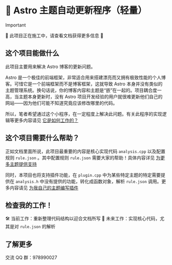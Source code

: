 # 🚀 Astro 主题自动更新程序（轻量）

> [!IMPORTANT]
> 🚧 此项目正在施工中，请查看文档获得更多信息 🚧

## 这个项目能做什么

此项目主要用来解决 Astro 博客的更新问题。

Astro 是一个极佳的前端框架，非常适合用来搭建漂亮而又拥有极致性能的个人博客。可惜它是一个前端框架而不是博客框架，这就导致 Astro 本身并没有类似的主题管理系统。换句话说，你的博客内容和主题是“嵌”在一起的。项目耦合度一高，当主题本身更新时，没有 Astro 项目开发经验的用户就很难更新他们自己的网站——因为他们可能不知道究竟应该修改哪里的代码。

所以，笔者希望通过这个小程序，在一定程度上解决此问题。有关此程序的实现逻辑等更多内容请见 [它是如何工作的？](docs\zh-CN\它是如何工作的.md)

## 这个项目需要什么帮助？

正如文档里面所说，此项目最重要的内容是核心实现代码 `analysis.cpp` 以及配置规则 `rule.json` 。其中配置规则 `rule.json` 需要大家的帮助！具体内容详见 [为更多主题提供支持](docs\zh-CN\为更多主题提供支持.md)

同时，本项目也将支持插件功能，在 `plugin.cpp` 中为某些特定主题的特定需要提供在 `analysis.h` 中没有提供的功能，转化成函数对象，解析 `rule.json` 调用。更多内容请见 [为我自己的主题编写插件](docs\zh-CN\为我自己的主题编写插件.md)

## 检查我的工作！

🛠️ 当前工作：重新整理代码结构以迎合文档所写
🚧 未来工作：实现核心代码，尤其是对  `rule.json` 的解析

## 了解更多

交流 QQ 群：978990027